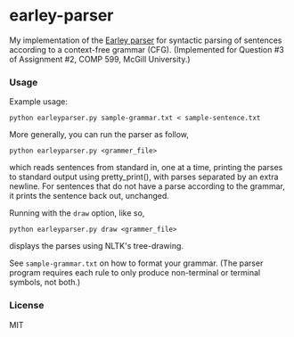 # earley-parser
My implementation of the [Earley parser](https://en.wikipedia.org/wiki/Earley_parser) for syntactic parsing of sentences according to a context-free grammar (CFG). (Implemented for Question #3 of Assignment #2, COMP 599, McGill University.)

### Usage

Example usage:

```
python earleyparser.py sample-grammar.txt < sample-sentence.txt
```

More generally, you can run the parser as follow,

```
python earleyparser.py <grammer_file>
```

which reads sentences from standard in, one at a time, printing the parses to standard output using pretty_print(), with parses separated by an extra newline. For sentences that do not have a parse according to the grammar, it prints the sentence back out, unchanged.

Running with the `draw` option, like so,

```
python earleyparser.py draw <grammer_file>
```

displays the parses using NLTK's tree-drawing.

See `sample-grammar.txt` on how to format your grammar. (The parser program requires each rule to only produce non-terminal or terminal symbols, not both.)

### License

MIT
